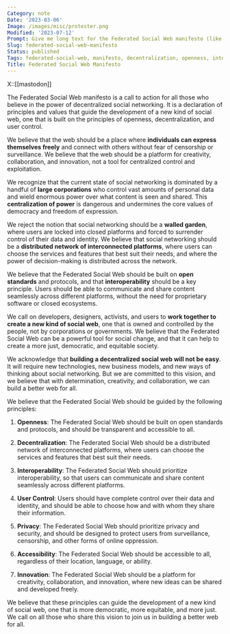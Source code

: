```yaml
---
Category: note
Date: '2023-03-06'
Image: /images/misc/protester.png
Modified: '2023-07-12'
Prompt: Give me long text for the Federated Social Web manifesto (like Hacker manifesto)
Slug: federated-social-web-manifesto
Status: published
Tags: federated-social-web, manifesto, decentralization, openness, interoperability, user-control, privacy, accessibility, innovation
Title: Federated Social Web Manifesto
---
```

X::[[mastodon]]

The Federated Social Web manifesto is a call to action for all those who believe in the power of decentralized social networking. It is a declaration of principles and values that guide the development of a new kind of social web, one that is built on the principles of openness, decentralization, and user control.

We believe that the web should be a place where **individuals can express themselves freely** and connect with others without fear of censorship or surveillance. We believe that the web should be a platform for creativity, collaboration, and innovation, not a tool for centralized control and exploitation.

We recognize that the current state of social networking is dominated by a handful of **large corporations** who control vast amounts of personal data and wield enormous power over what content is seen and shared. This **centralization of power** is dangerous and undermines the core values of democracy and freedom of expression.

We reject the notion that social networking should be a **walled garden**, where users are locked into closed platforms and forced to surrender control of their data and identity. We believe that social networking should be a **distributed network of interconnected platforms**, where users can choose the services and features that best suit their needs, and where the power of decision-making is distributed across the network.

We believe that the Federated Social Web should be built on **open standards** and protocols, and that **interoperability** should be a key principle. Users should be able to communicate and share content seamlessly across different platforms, without the need for proprietary software or closed ecosystems.

We call on developers, designers, activists, and users to **work together to create a new kind of social web**, one that is owned and controlled by the people, not by corporations or governments. We believe that the Federated Social Web can be a powerful tool for social change, and that it can help to create a more just, democratic, and equitable society.

We acknowledge that **building a decentralized social web will not be easy**. It will require new technologies, new business models, and new ways of thinking about social networking. But we are committed to this vision, and we believe that with determination, creativity, and collaboration, we can build a better web for all.

We believe that the Federated Social Web should be guided by the following principles:

1. **Openness**: The Federated Social Web should be built on open standards and protocols, and should be transparent and accessible to all.

2. **Decentralization**: The Federated Social Web should be a distributed network of interconnected platforms, where users can choose the services and features that best suit their needs.

3. **Interoperability**: The Federated Social Web should prioritize interoperability, so that users can communicate and share content seamlessly across different platforms.

4. **User Control**: Users should have complete control over their data and identity, and should be able to choose how and with whom they share their information.

5. **Privacy**: The Federated Social Web should prioritize privacy and security, and should be designed to protect users from surveillance, censorship, and other forms of online oppression.

6. **Accessibility**: The Federated Social Web should be accessible to all, regardless of their location, language, or ability.

7. **Innovation**: The Federated Social Web should be a platform for creativity, collaboration, and innovation, where new ideas can be shared and developed freely.

We believe that these principles can guide the development of a new kind of social web, one that is more democratic, more equitable, and more just. We call on all those who share this vision to join us in building a better web for all.
